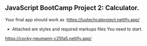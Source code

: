 ## JavaScript  BootCamp  Project 2: Calculator.

Your final app should work as :https://luxtechcalproject.netlify.app/ 


- Attached are  styles and required markups files You need to start.

https://cocky-neumann-c25fa5.netlify.app/
